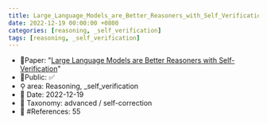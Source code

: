 ```yaml
---
title: Large_Language_Models_are_Better_Reasoners_with_Self_Verification
date: 2022-12-19 00:00:00 +0800
categories: [reasoning, _self_verification]
tags: [reasoning, _self_verification]
---
```


- 📙Paper: "[Large Language Models are Better Reasoners with Self-Verification](https://www.semanticscholar.org/paper/Large-Language-Models-are-Better-Reasoners-with-Weng-Zhu/7715ba5e75f5256e1061c7473afe61bb0dbb9065)"
- 🔑Public: ✅
- ⚲ area: Reasoning, _self_verification
- 📅 Date: 2022-12-19
- 🔎 Taxonomy: advanced / self-correction
- 📝 #References: 55
